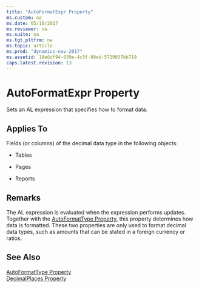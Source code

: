 ```yaml
---
title: "AutoFormatExpr Property"
ms.custom: na
ms.date: 05/10/2017
ms.reviewer: na
ms.suite: na
ms.tgt_pltfrm: na
ms.topic: article
ms.prod: "dynamics-nav-2017"
ms.assetid: 18e6df94-639e-4c5f-99ed-5729037bb719
caps.latest.revision: 13
---
```

# AutoFormatExpr Property
Sets an AL expression that specifies how to format data.  
  
## Applies To  
 Fields (or columns) of the decimal data type in the following objects:  
  
-   Tables  
  
-   Pages  
  
-   Reports  
  
## Remarks  
 The AL expression is evaluated when the expression performs updates. Together with the [AutoFormatType Property](devenv-autoformattype-property.md), this property determines how data is formatted. These two properties are only used to format decimal data types, such as amounts that can be stated in a foreign currency or ratios.  
  
## See Also  
 [AutoFormatType Property](devenv-autoformattype-property.md)   
 [DecimalPlaces Property](devenv-decimalplaces-property.md)